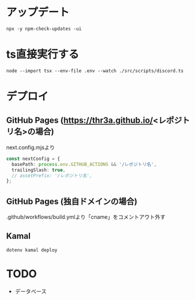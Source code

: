 # アップデート

```
npx -y npm-check-updates -ui
```

# ts直接実行する

```
node --import tsx --env-file .env --watch ./src/scripts/discord.ts
```

# デプロイ

## GitHub Pages (https://thr3a.github.io/<レポジトリ名>の場合)

next.config.mjsより

```ts
const nextConfig = {
  basePath: process.env.GITHUB_ACTIONS && '/レポジトリ名',
  trailingSlash: true,
  // assetPrefix: '/レポジトリ名',
};
```

## GitHub Pages (独自ドメインの場合)

.github/workflows/build.ymlより「cname」をコメントアウト外す

## Kamal

```
dotenv kamal deploy
```

# TODO

- データベース

